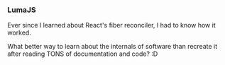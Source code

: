 ### LumaJS

Ever since I learned about React's fiber reconciler, I had to know how it worked.

What better way to learn about the internals of software than recreate it after reading TONS of documentation and code? :D

